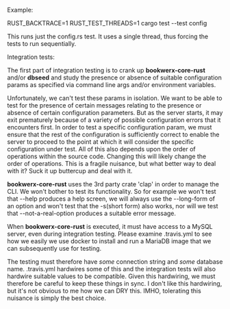 Example:

RUST_BACKTRACE=1 RUST_TEST_THREADS=1 cargo test --test config

This runs just the config.rs test.  It uses a single thread, thus forcing the tests to run sequentially.

Integration tests:

The first part of integration testing is to crank up **bookwerx-core-rust** and/or **dbseed** and study the presence or absence of suitable configuration params as specified via command line args and/or environment variables.

Unfortunately, we can't test these params in isolation.  We want to be able to test for the presence of certain messages relating to the presence or absence of certain configuration parameters.  But as the server starts, it may exit prematurely because of a variety of possible configuration errors that it encounters first.  In order to test a specific configuration param, we must ensure that the rest of the configuration is sufficiently correct to enable the server to proceed to the point at which it will consider the specific configuration under test.  All of this also depends upon the order of operations within the source code.  Changing this will likely change the order of operations.  This is a fragile nuisance, but what better way to deal with it?  Suck it up buttercup and deal with it.

**bookwerx-core-rust** uses the 3rd party crate 'clap' in order to manage the CLI.  We won't bother to test its functionality.  So for example we won't test that --help produces a help screen, we will always use the --long-form of an option and won't test that the -s(short form) also works, nor will we test that --not-a-real-option produces a suitable error message.

When **bookwerx-core-rust** is executed, it must have access to a MySQL server, even during integration testing.  Please examine .travis.yml to see how we easily we use docker to install and run a MariaDB image that we can subsequently use for testing.
  
The testing must therefore have _some_ connection string and _some_ database name.  .travis.yml hardwires some of this and the integration tests will also hardwire suitable values to be compatible.  Given this hardwiring, we must therefore be careful to keep these things in sync.  I don't like this hardwiring, but it's not obvious to me how we can DRY this.  IMHO, tolerating this nuisance is simply the best choice.
